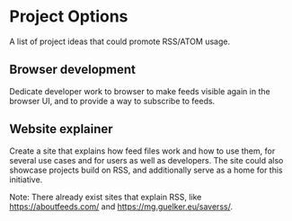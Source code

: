 # Project Options

A list of project ideas that could promote RSS/ATOM usage.

## Browser development

Dedicate developer work to browser to make feeds visible again in the browser UI, and to provide a way to subscribe to feeds.

## Website explainer

Create a site that explains how feed files work and how to use them, for several use cases and for users as well as developers. The site could also showcase projects build on RSS, and additionally serve as a home for this initiative.

Note: There already exist sites that explain RSS, like https://aboutfeeds.com/ and https://mg.guelker.eu/saverss/.
